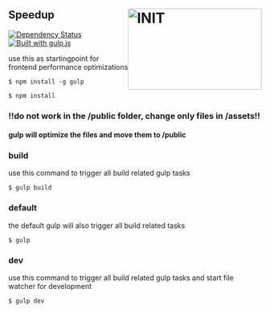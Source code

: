 # <img src="http://rawgithub.com/chaeringer/speedup/master/logo.svg" alt="INIT" title="INIT" width="266" height="162" style="float : right;">

## Speedup

[![Dependency Status](http://img.shields.io/gemnasium/chaeringer/speedup.svg?style=flat)](https://gemnasium.com/chaeringer/speedup) [![Built with gulp.js](http://img.shields.io/badge/built%20with-gulp.js-red.svg?style=flat)](http://www.gulpjs.com)

use this as startingpoint for frontend performance optimizations


```
$ npm install -g gulp
```

```
$ npm install
```





### !!do not work in the /public folder, change only files in /assets!!

#### gulp will optimize the files and move them to /public


### build

use this command to trigger all build related gulp tasks

```
$ gulp build
```

### default

the default gulp will also trigger all build related tasks

```
$ gulp
```

### dev

use this command to trigger all build related gulp tasks and start file watcher for development

```
$ gulp dev
```
